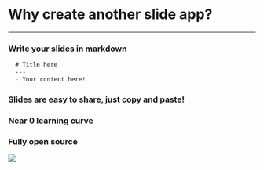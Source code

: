 # Why create another slide app?

---

### Write your slides in markdown
```markdown
  # Title here
  ---
  - Your content here!
```
### Slides are easy to share, just copy and paste!
### Near 0 learning curve
### Fully open source

![](https://s-media-cache-ak0.pinimg.com/236x/d7/06/ae/d706ae3a8a2da0d77c198bc43ece9207.jpg)
